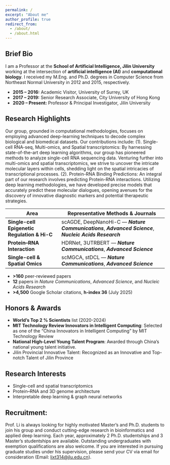 ```yaml
---
permalink: /
excerpt: "About me"
author_profile: true
redirect_from:
  - /about/
  - /about.html
---
```


## Brief Bio  
I am a Professor at the **School of Artificial Intelligence, Jilin University** working at the intersection of **artificial intelligence (AI)** and **computational biology**. I received my M.Eng. and Ph.D. degrees in Computer Science from Northeast Normal University in 2012 and 2015, respectively.  
- **2015 – 2016:** Academic Visitor, University of Surrey, UK  
- **2017 – 2019:** Senior Research Associate, City University of Hong Kong  
- **2020 – Present:** Professor & Principal Investigator, Jilin University  

## Research Highlights  
Our group, grounded in computational methodologies, focuses on employing advanced deep-learning techniques to decode complex biological and biomedical datasets. Our contributions include: (1). Single-cell RNA-seq, Multi-omics, and Spatial transcriptomics: By harnessing state-of-the-art deep learning algorithms, our group has pioneered methods to analyze single-cell RNA sequencing data. Venturing further into multi-omics and spatial transcriptomics, we strive to uncover the intricate molecular layers within cells, shedding light on the spatial intricacies of transcriptional processes. (2). Protein-RNA Binding Predictions: An integral part of our research involves predicting Protein-RNA interactions. Utilizing deep learning methodologies, we have developed precise models that accurately predict these molecular dialogues, opening avenues for the discovery of innovative diagnostic markers and potential therapeutic strategies. 

| Area | Representative Methods & Journals |
|------|-----------------------------------|
| **Single-cell Epigenetic Regulation & Hi-C** | scAGDE, DeepNanoHi-C — **_Nature Communications_**, **_Advanced Science_**, **_Nucleic Acids Research_** |
| **Protein–RNA Interaction** | HDRNet, 3UTRBERT — **_Nature Communications_**, **_Advanced Science_** |
| **Single-cell & Spatial Omics** | scMGCA, stDCL — **_Nature Communications_**, **_Advanced Science_** |


- **>160** peer-reviewed papers  
- **12** papers in *Nature Communications*, *Advanced Science*, and *Nucleic Acids Research*  
- **>4,500** Google Scholar citations, **h-index 36** (July 2025)  

## Honors & Awards  
- **World’s Top 2 % Scientists** list (2020-2024)  
- **MIT Technology Review Innovators in Intelligent Computing**: Selected as one of the “China Innovators in Intelligent Computing” by MIT Technology Review
- **National High-Level Young Talent Program**: Awarded through China’s national young talent initiative.
- Jilin Provincial Innovative Talent: Recognized as an Innovative and Top-notch Talent of Jilin Province

## Research Interests  
- Single-cell and spatial transcriptomics  
- Protein–RNA and 3D genome architecture  
- Interpretable deep learning & graph neural networks  

## Recruitment: 
Prof. Li is always looking for highly motivated Master’s and Ph.D. students to join his group and conduct cutting-edge research in bioinformatics and applied deep learning. Each year, approximately 2 Ph.D. studentships and 3 Master’s studentships are available. Outstanding undergraduates with exemption qualifications are also welcome. If you are interested in pursuing graduate studies under his supervision, please send your CV via email for consideration (Email: lixt314@jlu.edu.cn).


